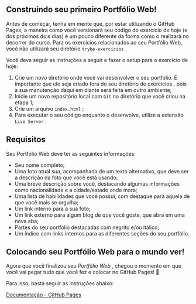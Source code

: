 ## Construindo seu primeiro Portfólio Web!

Antes de começar, tenha em mente que, por estar utilizando o GitHub Pages, a maneira como você versionará seu código do exercício de hoje (e dos próximos dois dias) é um pouco diferente da forma como o realizará no decorrer do curso. Para os exercícios relacionados ao seu Portfólio Web, você não utilizará seu diretório `trybe-exercicios` .

Você deve seguir as instruções a seguir e fazer o setup para o exercício de hoje:
1. Crie um novo diretório onde você vai desenvolver o seu portfólio. É importante que ele seja criado fora do seu diretório de exercícios , pois a sua manutenção daqui em diante será feita em outro ambiente;
2. Inicie um novo repositório local com `Git` no diretório que você criou na etapa 1;
3. Crie um arquivo `index.html` ;
4. Para executar o seu código enquanto o desenvolve, utilize a extensão `Live Server` .

## Requisitos
Seu Portfólio Web deve ter as seguintes informações:

- Seu nome completo;
- Uma foto atual sua, acompanhada de um texto alternativo, que deve ser a descrição da foto que você está usando;
- Uma breve descrição sobre você, destacando algumas informações como nacionalidade e a cidade/estado onde mora;
- Uma lista de habilidades que você possui, com destaque para aquela de que você mais se orgulha;
- Um link interno para a sua foto;
- Um link externo para algum blog de que você goste, que abra em uma nova aba;
- Partes do seu portfólio destacadas com negrito e/ou itálico;
- Um índice com links internos para as diferentes seções do seu portfólio.

## Colocando seu Portfólio Web para o mundo ver!
Agora que você finalizou seu _Portfólio Web_ , chegou o momento em que você vai pegar tudo que você fez e colocar no GitHub Pages! 🎉

Para isso, basta seguir as instruções abaixo:

[Documentação - GitHub Pages](https://pages.github.com/)